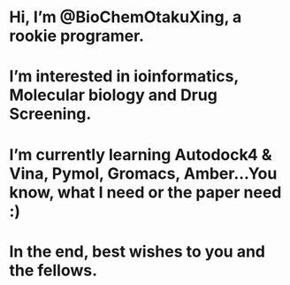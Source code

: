 # Hi, I’m @BioChemOtakuXing, a rookie programer.
# I’m interested in ioinformatics, Molecular biology and Drug Screening.
# I’m currently learning Autodock4 & Vina, Pymol, Gromacs, Amber...You know, what I need or the paper need :)
# In the end, best wishes to you and the fellows.
